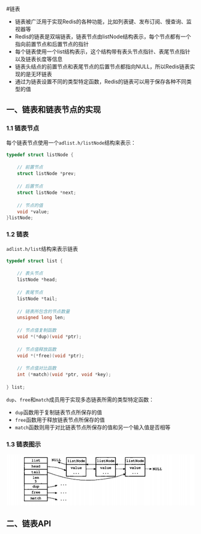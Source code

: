 #链表

- 链表被广泛用于实现Redis的各种功能，比如列表键、发布订阅、慢查询、监视器等
- Redis的链表是双端链表，链表节点由listNode结构表示，每个节点都有一个指向前置节点和后置节点的指针
- 每个链表使用一个list结构表示，这个结构带有表头节点指针、表尾节点指针以及链表长度等信息
- 链表头结点的前置节点和表尾节点的后置节点都指向NULL，所以Redis链表实现的是无环链表
- 通过为链表设置不同的类型特定函数，Redis的链表可以用于保存各种不同类型的值

## 一、链表和链表节点的实现

### 1.1 链表节点

每个链表节点使用一个`adlist.h/listNode`结构来表示：

```C
typedef struct listNode {
	
	// 前置节点
	struct listNode *prev;
	
	// 后置节点
	struct listNode *next;
	
	// 节点的值
	void *value;
}listNode;
```

### 1.2 链表

`adlist.h/list`结构来表示链表

```C
typedef struct list {
	
	// 表头节点
	listNode *head;
	
	// 表尾节点
	listNode *tail;
	
	// 链表所包含的节点数量
	unsigned long len;
	
	// 节点值复制函数
	void *(*dup)(void *ptr);
	
	// 节点值释放函数
	void *(*free)(void *ptr);
	
	// 节点值对比函数
	int (*match)(void *ptr, void *key);
	
} list;
```

`dup`、`free`和`match`成员用于实现多态链表所需的类型特定函数：
- `dup`函数用于复制链表节点所保存的值
- `free`函数用于释放链表节点所保存的值
- `match`函数则用于对比链表节点所保存的值和另一个输入值是否相等

### 1.3 链表图示

![链表图示](../images/lb/1.png)

## 二、链表API



